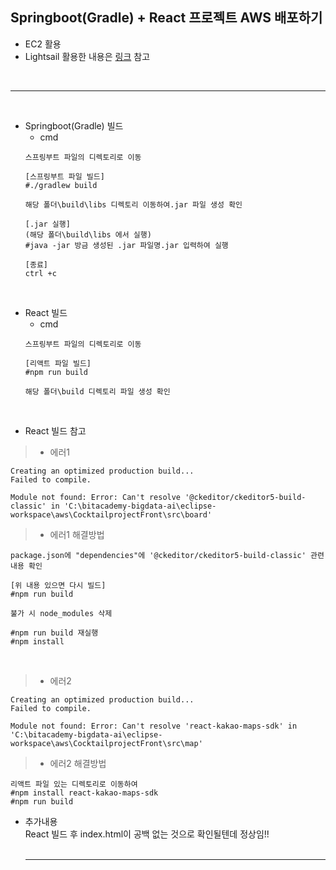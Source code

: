 ## Springboot(Gradle) + React 프로젝트 AWS 배포하기
- EC2 활용
- Lightsail 활용한 내용은 [링크]() 참고
<br>

* * *
<br>

- Springboot(Gradle) 빌드
  - cmd   
  ```
  스프링부트 파일의 디렉토리로 이동
  
  [스프링부트 파일 빌드]
  #./gradlew build

  해당 폴더\build\libs 디렉토리 이동하여.jar 파일 생성 확인
  
  [.jar 실행]
  (해당 폴더\build\libs 에서 실행)
  #java -jar 방금 생성된 .jar 파일명.jar 입력하여 실행

  [종료]
  ctrl +c 
  ```
 <br>

- React 빌드
  - cmd
  ```
  스프링부트 파일의 디렉토리로 이동

  [리액트 파일 빌드]
  #npm run build
  
  해당 폴더\build 디렉토리 파일 생성 확인
  ```
<br>

- React 빌드 참고
>  - 에러1   
  ```
  Creating an optimized production build...
  Failed to compile.

  Module not found: Error: Can't resolve '@ckeditor/ckeditor5-build-classic' in 'C:\bitacademy-bigdata-ai\eclipse-workspace\aws\CocktailprojectFront\src\board'
 
  ```
  
> - 에러1 해결방법
  ```   
  package.json에 "dependencies"에 '@ckeditor/ckeditor5-build-classic' 관련 내용 확인
  
  [위 내용 있으면 다시 빌드]
  #npm run build
  
  불가 시 node_modules 삭제
  
  #npm run build 재실행
  #npm install
  ```
<br>

> - 에러2   
  ```
  Creating an optimized production build...
  Failed to compile.

  Module not found: Error: Can't resolve 'react-kakao-maps-sdk' in 'C:\bitacademy-bigdata-ai\eclipse-workspace\aws\CocktailprojectFront\src\map'
   ```
> - 에러2 해결방법
  ``` 
  리액트 파일 있는 디렉토리로 이동하여
  #npm install react-kakao-maps-sdk
  #npm run build
  ```

- 추가내용   
  React 빌드 후 index.html이 공백 없는 것으로 확인될텐데 정상임!!     
  <br>
  
  * * *
  <br>
  
  
